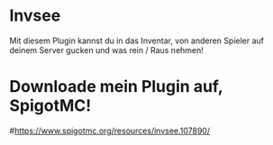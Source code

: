 # Invsee
Mit diesem Plugin kannst du in das Inventar, von anderen Spieler auf deinem Server gucken und was rein / Raus nehmen!

# Downloade mein Plugin auf, SpigotMC!
#https://www.spigotmc.org/resources/invsee.107890/

